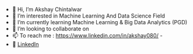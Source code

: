 - 👋 Hi, I’m Akshay Chintalwar
- 👀 I’m interested in Machine Learning And Data Science Field
- 🌱 I’m currently learning Machine Learning & Big Data Analytics (PGD)
- 💞️ I’m looking to collaborate on 
- 📫 To reach me : https://www.linkedin.com/in/akshay080/  - 
- :office: [LinkedIn](https://www.linkedin.com/in/akshay080/)

<!---
akshay7276/akshay7276 is a ✨ special ✨ repository because its `README.md` (this file) appears on your GitHub profile.
You can click the Preview link to take a look at your changes.
--->
